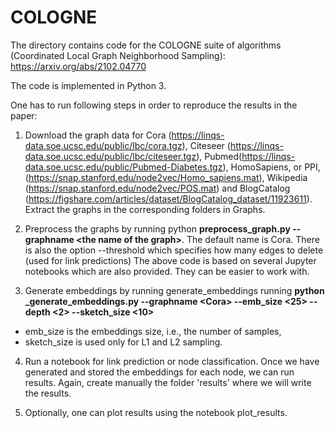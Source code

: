 # COLOGNE

The directory contains code for the COLOGNE suite of algorithms (Coordinated Local Graph Neighborhood Sampling): https://arxiv.org/abs/2102.04770

The code is implemented in Python 3.

One has to run following steps in order to reproduce the results in the paper:

1. Download the graph data for Cora (https://linqs-data.soe.ucsc.edu/public/lbc/cora.tgz), Citeseer (https://linqs-data.soe.ucsc.edu/public/lbc/citeseer.tgz), Pubmed(https://linqs-data.soe.ucsc.edu/public/Pubmed-Diabetes.tgz), HomoSapiens, or PPI, (https://snap.stanford.edu/node2vec/Homo_sapiens.mat), Wikipedia (https://snap.stanford.edu/node2vec/POS.mat) and BlogCatalog (https://figshare.com/articles/dataset/BlogCatalog_dataset/11923611). Extract the graphs in the corresponding folders in Graphs.

2. Preprocess the graphs by running python **preprocess_graph.py --graphname <the name of the graph\>**. The default name is Cora. There is also the option --threshold which specifies how many edges to delete (used for link predictions)
The above code is based on several Jupyter notebooks which are also provided. They can be easier to work with.

3. Generate embeddings by running generate_embeddings running 
**python _generate_embeddings.py --graphname <Cora\> --emb_size <25\> --depth <2\> --sketch_size <10\>**

- emb_size is the embeddings size, i.e., the number of samples, 
- sketch_size is used only for L1 and L2 sampling.

4. Run a notebook for link prediction or node classification. Once we have generated and stored the embeddings for each node, we can run results. Again, create manually the folder 'results' where we will write the results.

5. Optionally, one can plot results using the notebook plot_results.
